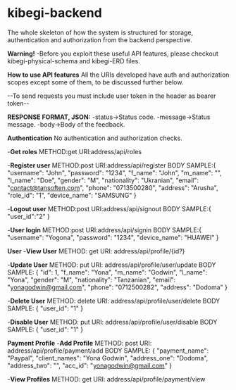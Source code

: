 # kibegi-backend
The whole skeleton of how the system is structured for storage, authentication and authorization from the backend perspective.

**Warning!**
-Before you exploit these useful API features, please checkout kibegi-physical-schema and kibegi-ERD files. 

**How to use  API features**
All the URIs developed have auth and authorization scopes except some of them, to be discussed further below.

--To send requests you must include user token in the header as bearer token--

**RESPONSE FORMAT, JSON:**
-status->Status code.
-message->Status message.
-body->Body of the feedback.

**Authentication**
No authentication and authorization checks.

-**Get roles**
METHOD:get
URI:address/api/roles

-**Register user**
METHOD:post
URI:address/api/register
BODY SAMPLE:{
    "username": "John",
    "password": "1234",
    "f_name": "John",
    "m_name": "",
    "l_name": "Doe",
    "gender": "M",
    "nationality": "Ukranian",
    "email": "contact@tansoften.com",
    "phone": "0713500280",
    "address": "Arusha",
    "role_id": "1",
    "device_name": "SAMSUNG"
}

-**Logout user**
METHOD:post
URI:address/api/signout
BODY SAMPLE:{
    "user_id":"2"
}

-**User login**
METHOD:post
URI:address/api/signin
BODY SAMPLE:{
    "username": "Yogona",
    "password": "1234",
    "device_name": "HUAWEI"
}

**User**
-**View User**
METHOD: get
URI: address/api/profile/{id?}

-**Update User**
METHOD: put
URI: address/api/profile/user/update
BODY SAMPLE: {
    "id": 1,
    "f_name": "Yona",
    "m_name": "Godwin",
    "l_name": "Yona",
    "gender": "M",
    "nationality": "Tanzanian",
    "email": "yonagodwin@gmail.com",
    "phone": "0712500282",
    "address": "Dodoma"
}

-**Delete User**
METHOD: delete
URI: address/api/profile/user/delete
BODY SAMPLE: {
    "user_id": "1"
}

-**Disable User**
METHOD: put 
URI: address/api/profile/user/disable
BODY SAMPLE: {
    "user_id": "1"
}

**Payment Profile**
-**Add Profile**
METHOD: post
URI: address/api/profile/payment/add
BODY SAMPLE: {
    "payment_name": "Paypal",
    "client_names": "Yona Godwin",
    "address_one": "Dodoma",
    "address_two": "",
    "acc_id": "yonagodwin@gmail.com"
}

-**View Profiles**
METHOD: get
URI: address/api/profile/payment/view
